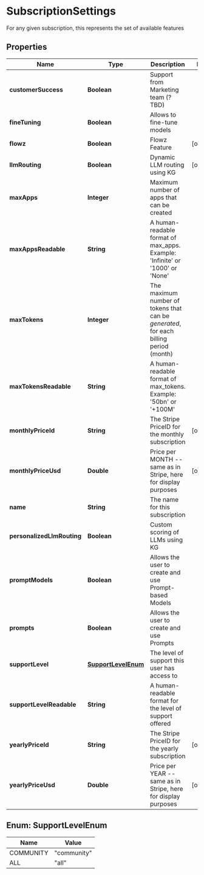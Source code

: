 

# SubscriptionSettings

For any given subscription, this represents the set of available features

## Properties

| Name | Type | Description | Notes |
|------------ | ------------- | ------------- | -------------|
|**customerSuccess** | **Boolean** | Support from Marketing team (? TBD) |  |
|**fineTuning** | **Boolean** | Allows to fine-tune models |  |
|**flowz** | **Boolean** | Flowz Feature |  [optional] |
|**llmRouting** | **Boolean** | Dynamic LLM routing using KG |  [optional] |
|**maxApps** | **Integer** | Maximum number of apps that can be created |  |
|**maxAppsReadable** | **String** | A human-readable format of max_apps. Example: &#39;Infinite&#39; or &#39;1000&#39; or &#39;None&#39; |  |
|**maxTokens** | **Integer** | The maximum number of tokens that can be _generated_, for each billing period (month) |  |
|**maxTokensReadable** | **String** | A human-readable format of max_tokens. Example: &#39;50bn&#39; or &#39;+100M&#39; |  |
|**monthlyPriceId** | **String** | The Stripe PriceID for the monthly subscription |  [optional] |
|**monthlyPriceUsd** | **Double** | Price per MONTH -- same as in Stripe, here for display purposes |  [optional] |
|**name** | **String** | The name for this subscription |  |
|**personalizedLlmRouting** | **Boolean** | Custom scoring of LLMs using KG |  |
|**promptModels** | **Boolean** | Allows the user to create and use Prompt-based Models |  |
|**prompts** | **Boolean** | Allows the user to create and use Prompts |  |
|**supportLevel** | [**SupportLevelEnum**](#SupportLevelEnum) | The level of support this user has access to |  |
|**supportLevelReadable** | **String** | A human-readable format for the level of support offered |  |
|**yearlyPriceId** | **String** | The Stripe PriceID for the yearly subscription |  [optional] |
|**yearlyPriceUsd** | **Double** | Price per YEAR -- same as in Stripe, here for display purposes |  [optional] |



## Enum: SupportLevelEnum

| Name | Value |
|---- | -----|
| COMMUNITY | &quot;community&quot; |
| ALL | &quot;all&quot; |



